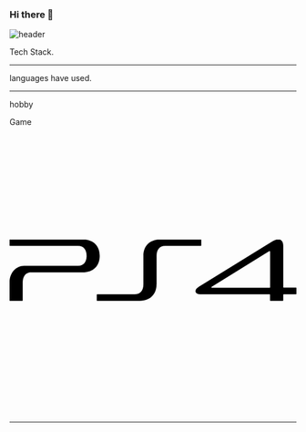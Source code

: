 ### Hi there 👋


![header](https://capsule-render.vercel.app/api?type=Waving&color=0095FF&height=200&section=header&text=Tae%20Young%20Oh%20&fontColor=ffffff&fontSize=80&fontAlignY=40)

Tech Stack.


________________________________________________________________________________________



languages have used.


________________________________________________________________________________________



hobby

Game <svg role="img" viewBox="0 0 24 24" xmlns="http://www.w3.org/2000/svg"><title>PlayStation 4</title><path d="M12.302 13.18v-2.387c0-.486.227-.834.712-.834h2.99c.017 0 .035-.018.035-.036v-.475c0-.004 0-.008-.003-.012h-3.66c-.792.1-1.18.653-1.18 1.357v2.386c0 .482-.233.831-.71.831H7.332c-.018 0-.036.012-.036.036v.475c0 .02.01.035.023.04h3.584c.933-.025 1.393-.62 1.393-1.385zM.024 14.564h1.05a.042.042 0 00.025-.04v-1.52c0-.487.275-.823.676-.823h4.323c.974 0 1.445-.6 1.445-1.384 0-.705-.386-1.257-1.18-1.357H.006c0 .003-.006.005-.006.01v.475c0 .024.013.036.037.036h5.697c.484 0 .712.35.712.833 0 .484-.227.836-.712.836H1.226c-.7 0-1.226.592-1.226 1.373v1.519c0 .02.01.036.028.04zm15.998-.55h5.738c.017 0 .03.012.03.024v.483c0 .024.017.036.035.036h1.035c.018 0 .036-.01.036-.036v-.475c0-.018.02-.036.04-.036h1.028c.024 0 .036-.018.036-.036v-.484c0-.018-.01-.036-.035-.036h-1.03c-.02 0-.037-.017-.037-.035V9.96c0-.283-.104-.463-.28-.523h-.3a1.153 1.153 0 00-.303.132l-6.18 3.815c-.24.15-.323.318-.263.445.048.104.185.182.454.182zm.895-.637l4.79-2.961c.03-.024.09-.018.09.048v2.961c0 .018-.016.036-.034.036h-4.817c-.04 0-.06-.012-.065-.024-.006-.024.005-.042.036-.06z"/></svg>
________________________________________________________________________________________
